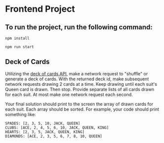 # Frontend  Project


## To run the project, run the following command:

`npm install`

`npm run start`

## Deck of Cards

Utilizing the [deck of cards API](http://deckofcardsapi.com/), make a network request to "shuffle" or generate a deck of cards. With the returned deck id, make subsequent network requests drawing 2 cards at a time. Keep drawing until each suit's Queen card is drawn. Then stop. Provide separate lists of all cards drawn for each suit. At most make one network request each second.

Your final solution should print to the screen the array of drawn cards for each suit. Each array should be sorted. For example, your code should print something like:

```
SPADES: [2, 3, 5, 10, JACK, QUEEN]
CLUBS: [ACE, 2, 4, 5, 6, 10, JACK, QUEEN, KING]
HEARTS: [2, 3, 5, JACK, QUEEN, KING]
DIAMONDS: [ACE, 2, 3, 5, 6, 7, 8, 10, QUEEN]
```
